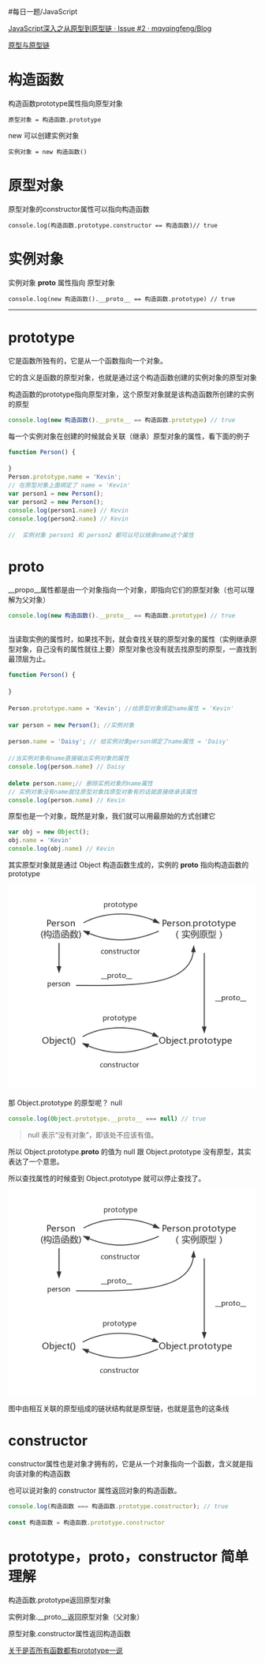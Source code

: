 #每日一题/JavaScript 

[JavaScript深入之从原型到原型链 · Issue #2 · mqyqingfeng/Blog](https://github.com/mqyqingfeng/Blog/issues/2)

[原型与原型链](../../100--剪藏/JavaScript/原型与原型链.md)
# 构造函数

构造函数prototype属性指向原型对象

```
原型对象 = 构造函数.prototype 
```

new 可以创建实例对象

```
实例对象 = new 构造函数()
```
# 原型对象

原型对象的constructor属性可以指向构造函数

```
console.log(构造函数.prototype.constructor == 构造函数)// true
```
# 实例对象
实例对象  __proto__  属性指向 原型对象 
```
console.log(new 构造函数().__proto__ == 构造函数.prototype) // true
```

---

# prototype

它是函数所独有的，它是从一个函数指向一个对象。

它的含义是函数的原型对象，也就是通过这个构造函数创建的实例对象的原型对象

构造函数的prototype指向原型对象，这个原型对象就是该构造函数所创建的实例的原型

```javascript
console.log(new 构造函数().__proto__ == 构造函数.prototype) // true
```

每一个实例对象在创建的时候就会关联（继承）原型对象的属性，看下面的例子

```javascript
function Person() {
  
}
Person.prototype.name = 'Kevin';
// 在原型对象上面绑定了 name = 'Kevin'
var person1 = new Person();
var person2 = new Person();
console.log(person1.name) // Kevin
console.log(person2.name) // Kevin

//  实例对象 person1 和 person2 都可以可以继承name这个属性
```

# __proto__
__propo__属性都是由一个对象指向一个对象，即指向它们的原型对象（也可以理解为父对象）


```javascript
console.log(new 构造函数().__proto__ == 构造函数.prototype) // true
```
## 
当读取实例的属性时，如果找不到，就会查找关联的原型对象的属性（实例继承原型对象，自己没有的属性就往上要）原型对象也没有就去找原型的原型，一直找到最顶层为止。

```javascript
function Person() {

}

Person.prototype.name = 'Kevin'; //给原型对象绑定name属性 = 'Kevin'

var person = new Person(); //实例对象

person.name = 'Daisy'; // 给实例对象person绑定了name属性 = 'Daisy'

//当实例对象有name直接输出实例对象的属性
console.log(person.name) // Daisy 

delete person.name;// 删除实例对象的name属性
// 实例对象没有name就往原型对象找原型对象有的话就直接继承该属性
console.log(person.name) // Kevin 
```

原型也是一个对象，既然是对象，我们就可以用最原始的方式创建它

```javascript
var obj = new Object();
obj.name = 'Kevin'
console.log(obj.name) // Kevin
```

其实原型对象就是通过 Object 构造函数生成的，实例的 __proto__ 指向构造函数的 prototype 

![](附件/2023年8月4日%20--%20原型和原型链.png)

那 Object.prototype 的原型呢？
null
```javascript
console.log(Object.prototype.__proto__ === null) // true
```
> null 表示“没有对象”，即该处不应该有值。


所以 Object.prototype.__proto__ 的值为 null 跟 Object.prototype 没有原型，其实表达了一个意思。

所以查找属性的时候查到 Object.prototype 就可以停止查找了。

![](附件/2023年8月4日%20--%20原型和原型链-1.png)

图中由相互关联的原型组成的链状结构就是原型链，也就是蓝色的这条线

# constructor
constructor属性也是对象才拥有的，它是从一个对象指向一个函数，含义就是指向该对象的构造函数

也可以说对象的 constructor 属性返回对象的构造函数。

```javascript
console.log(构造函数 === 构造函数.prototype.constructor); // true

const 构造函数 = 构造函数.prototype.constructor
```


# prototype，__proto__，constructor 简单理解

构造函数.prototype返回原型对象

实例对象.__proto__返回原型对象（父对象）

原型对象.constructor属性返回构造函数

[关于是否所有函数都有prototype一说](https://blog.csdn.net/pma934/article/details/100041697)
